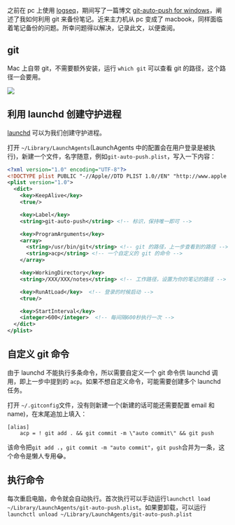 
之前在 pc 上使用 [logseq](https://github.com/logseq/logseq)，期间写了一篇博文 [git-auto-push for windows](https://blog.pys.im/杂的文/git-auto-push-for-windows/)，阐述了我如何利用 git 来备份笔记。近来主力机从 pc 变成了 macbook，同样面临着笔记备份的问题。所幸问题得以解决，记录此文，以便查阅。

## git
Mac 上自带 git，不需要额外安装，运行 `which git` 可以查看 git 的路径，这个路径一会要用。

![](https://cdn.jsdelivr.net/gh/pys1992/storage@main/20210427190721.png)

## 利用 launchd 创建守护进程

[launchd](https://developer.apple.com/library/archive/documentation/MacOSX/Conceptual/BPSystemStartup/Chapters/CreatingLaunchdJobs.html) 可以为我们创建守护进程。

打开 `~/Library/LaunchAgents`(LaunchAgents 中的配置会在用户登录是被执行)，新建一个文件，名字随意，例如`git-auto-push.plist`，写入一下内容：

```xml
<?xml version="1.0" encoding="UTF-8"?>
<!DOCTYPE plist PUBLIC "-//Apple//DTD PLIST 1.0//EN" "http://www.apple.com/DTDs/PropertyList-1.0.dtd">
<plist version="1.0">
  <dict>
    <key>KeepAlive</key>
    <true/>

    <key>Label</key>
    <string>git-auto-push</string> <!-- 标识，保持唯一即可 -->

    <key>ProgramArguments</key>
    <array>
      <string>/usr/bin/git</string> <!-- git 的路径，上一步查看到的路径 -->
      <string>acp</string> <!-- 一个自定义的 git 的命令 -->
    </array>

    <key>WorkingDirectory</key>
    <string>/XXX/XXX/notes</string> <!-- 工作路径，设置为你的笔记的路径 -->

    <key>RunAtLoad</key>  <!-- 登录的时候启动 -->
    <true/>

    <key>StartInterval</key>
    <integer>600</integer>  <!-- 每间隔600秒执行一次 -->
  </dict>
</plist>
```

## 自定义 git 命令

由于 launchd 不能执行多条命令，所以需要自定义一个 git 命令供 launchd 调用，即上一步中提到的 `acp`。如果不想自定义命令，可能需要创建多个 launchd 任务。

打开 `~/.gitconfig`文件，没有则新建一个(新建的话可能还需要配置 email 和 name)，在末尾追加上填入：

```
[alias]
    acp = ! git add . && git commit -m \"auto commit\" && git push
```

该命令把`git add .`，`git commit -m "auto commit"`，`git push`合并为一条，这个命令是懒人专用😂。

## 执行命令

每次重启电脑，命令就会自动执行。首次执行可以手动运行`launchctl load ~/Library/LaunchAgents/git-auto-push.plist`。如果要卸载，可以运行`launchctl unload ~/Library/LaunchAgents/git-auto-push.plist`